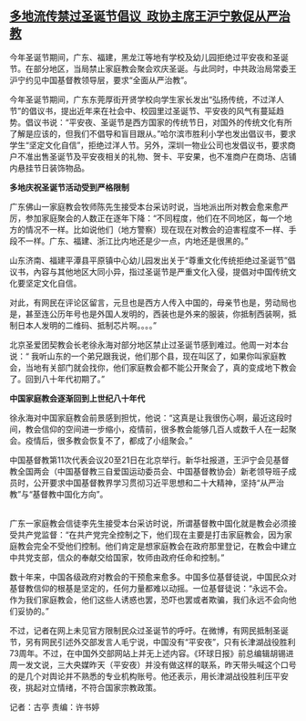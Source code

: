 <!--1703482800000-->
[多地流传禁过圣诞节倡议  政协主席王沪宁敦促从严治教](https://www.rfa.org/mandarin/yataibaodao/shehui/gt1-12252023003549.html)
------

<p><span style="font-weight: 400;">今年圣诞节期间，广东、福建，黑龙江等地有学校及幼儿园拒绝过平安夜和圣诞节。在部分地区，当局禁止家庭教会聚会欢庆圣诞。与此同时，中共政治局常委王沪宁约见中国基督教领导层，要求“全面从严治教”。</span></p><p><span style="font-weight: 400;">今年圣诞节期间，广东东莞厚街开贤学校向学生家长发出“弘扬传统，不过洋人节”的倡议书，提出近年来在社会中、校园里过圣诞节、平安夜的风气有蔓延趋势。倡议书说：“平安夜、圣诞节是西方国家的传统节日，对国外的传统文化有所了解是应该的，但我们不倡导和盲目跟从。”哈尔滨市胜利小学也发出倡议书，要求学生“坚定文化自信”，拒绝过洋人节。另外，深圳一物业公司也发倡议书，要求商户不准出售圣诞节及平安夜相关的礼物、贺卡、平安果，也不准商户在商场、店铺内悬挂节日装饰物品。</span></p><p></p><p><b>多地庆祝圣诞节活动受到严格限制</b></p><p></p><p><span style="font-weight: 400;">广东佛山一家庭教会牧师陈先生接受本台采访时说，当地派出所对教会愈来愈严厉，参加家庭聚会的人数正在逐年下降：“不同程度，他们在不同地区，每一个地方的情况不一样。比如说他们（地方警察）现在现在对教会的迫害程度不一样、手段不一样。广东、福建、浙江比内地还是少一点，内地还是很黑的。”</span></p><p></p><p><span style="font-weight: 400;">山东济南、福建平潭县平原镇中心幼儿园发出关于“尊重文化传统拒绝过圣诞节”倡议书，內容与其他地区大同小异，指过圣诞节是严重文化入侵，提倡对中国传统文化要坚定文化自信。</span></p><p></p><p><span style="font-weight: 400;">对此，有网民在评论区留言，元旦也是西方人传入中国的，母亲节也是，劳动局也是，甚至连公历年号也是外国人发明的，西装也是外来的服装，你抵制西装啊，抵制日本人发明的二维码、抵制芯片啊。。。。”</span></p><p></p><p><span style="font-weight: 400;">北京圣爱团契教会长老徐永海对部分地区禁止过圣诞节感到难过。他周一对本台说：“ 我听山东的一个弟兄跟我说，他们那个县，现在叫区了，如果你叫家庭教会，当地有关部门就会找你，他们家庭教会都不能公开聚会了，真的变成地下教会了。回到八十年代初期了。”</span></p><p></p><p><b>中国家庭教会逐渐回到上世纪八十年代</b></p><p></p><p><span style="font-weight: 400;">徐永海对中国家庭教会前景感到担忧，他说：“这真是让我很伤心啊，最近这段时间，教会信仰的空间进一步缩小，疫情前，很多教会能够几百人或数千人在一起聚会。疫情后，很多教会恢复不了，都成了小组聚会。”</span></p><p></p><p><span style="font-weight: 400;">中国基督教第11次代表会议20至21日在北京举行。新华社报道，王沪宁会见基督教全国两会（中国基督教三自爱国运动委员会、中国基督教协会）新老领导班子成员时，公开要求中国基督教界学习贯彻习近平思想和二十大精神，坚持“从严治教”与“基督教中国化方向”。</span><span style="font-weight: 400;"><br/><br/></span></p><p><span style="font-weight: 400;">广东一家庭教会信徒李先生接受本台采访时说，所谓基督教中国化就是教会必须接受共产党监督：“在共产党完全控制之下，他们现在主要是打击家庭教会，因为家庭教会完全不受他们控制。他们肯定是想家庭教会在政府那里登记，在教会中建立中共党支部，信众的奉献交给国家，牧师由政府任命和控制。”</span></p><p><span style="font-weight: 400;">数十年来，中国各级政府对教会的干预愈来愈多。中国多位基督徒说，中国民众对基督教信仰的根基是坚定的，任何力量都难以动摇。一位基督徒说：“永远不会。作为我们家庭教会，他们这些人诱惑也罢，恐吓也罢或者欺骗，我们永远不会向他们妥协的。”</span></p><p><span style="font-weight: 400;">不过，记者在网上未见官方限制民众过圣诞节的呼吁。在微博，有网民抵制圣诞节，另有网民引述外交部发言人毛宁说，中国没有“平安夜”，只有长津湖战役胜利73周年。不过，在中国外交部网站上并无上述内容。《环球日报》前总编辑胡锡进周一发文说，三大央媒昨天（平安夜）并没有做这样的联系，昨天带头喊这个口号的是几个对舆论并不熟悉的专业机构账号。他还表示，用长津湖战役胜利压平安夜，挑起对立情绪，不符合国家宗教政策。</span></p><p><span style="font-weight: 400;">记者：古亭 责编：许书婷</span></p><p><br/><br/></p>
